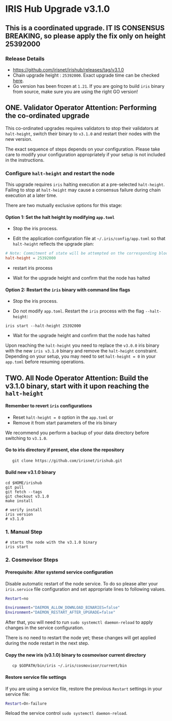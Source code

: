 # IRIS Hub Upgrade v3.1.0

## This is a coordinated upgrade. IT IS CONSENSUS BREAKING, so please apply the fix only on height 25392000

### Release Details

* <https://github.com/irisnet/irishub/releases/tag/v3.1.0>
* Chain upgrade height : `25392000`. Exact upgrade time can be checked [here](https://www.mintscan.io/iris/block/25392000).
* Go version has been frozen at `1.21`. If you are going to build `iris` binary from source, make sure you are using the right GO version!

## ONE. Validator Operator Attention: Performing the co-ordinated upgrade

This co-ordinated upgrades requires validators to stop their validators at `halt-height`, switch their binary to `v3.1.0` and restart their nodes with the new version.

The exact sequence of steps depends on your configuration. Please take care to modify your configuration appropriately if your setup is not included in the instructions.

### Configure `halt-height` and restart the node

This upgrade requires `iris` halting execution at a pre-selected `halt-height`. Failing to stop at `halt-height` may cause a consensus failure during chain execution at a later time.

There are two mutually exclusive options for this stage:

#### Option 1: Set the halt height by modifying `app.toml`

* Stop the iris process.

* Edit the application configuration file at `~/.iris/config/app.toml` so that `halt-height` reflects the upgrade plan:

```toml
# Note: Commitment of state will be attempted on the corresponding block.
halt-height = 25392000
```

* restart iris process

* Wait for the upgrade height and confirm that the node has halted

#### Option 2: Restart the `iris` binary with command line flags

* Stop the iris process.

* Do not modify `app.toml`. Restart the `iris` process with the flag `--halt-height`:

```shell
iris start --halt-height 25392000
```

* Wait for the upgrade height and confirm that the node has halted

Upon reaching the `halt-height` you need to replace the `v3.0.0` iris binary with the new `iris v3.1.0` binary and remove the `halt-height` constraint.
Depending on your setup, you may need to set `halt-height = 0` in your `app.toml` before resuming operations.



## TWO. All Node Operator Attention: Build the v3.1.0 binary, start with it upon reaching the `halt-height`

#### Remember to revert `iris` configurations

* Reset `halt-height = 0` option in the `app.toml` or
* Remove it from start parameters of the iris binary

We recommend you perform a backup of your data directory before switching to `v3.1.0`.

#### Go to iris directory if present, else clone the repository

```shell
   git clone https://github.com/irisnet/irishub.git
```

#### Build new v3.1.0 binary
```shell
cd $HOME/irishub
git pull
git fetch --tags
git checkout v3.1.0
make install

# verify install
iris version
# v3.1.0
```

### 1. Manual Step

```shell
# starts the node with the v3.1.0 binary
iris start
```

### 2. Cosmovisor Steps

#### Prerequisite: Alter systemd service configuration

Disable automatic restart of the node service. To do so please alter your `iris.service` file configuration and set appropriate lines to following values.

```bash
Restart=no 

Environment="DAEMON_ALLOW_DOWNLOAD_BINARIES=false"
Environment="DAEMON_RESTART_AFTER_UPGRADE=false"
```

After that, you will need to run `sudo systemctl daemon-reload` to apply changes in the service configuration.

There is no need to restart the node yet; these changes will get applied during the node restart in the next step.

#### Copy the new iris (v3.1.0) binary to cosmovisor current directory

```shell
   cp $GOPATH/bin/iris ~/.iris/cosmovisor/current/bin
```

#### Restore service file settings

If you are using a service file, restore the previous `Restart` settings in your service file:

```bash
Restart=On-failure 
```

Reload the service control `sudo systemctl daemon-reload`.
